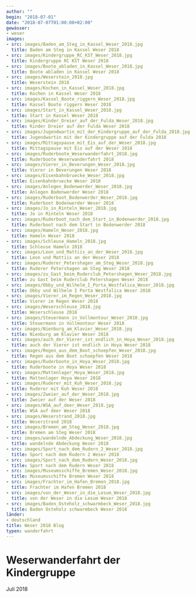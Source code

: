 ```yaml
---
author: ""
begin: "2018-07-01"
date: "2018-07-07T01:00:00+02:00"
gewässer:
- weser
images:
- src: images/Baden_am_Steg_in_Kassel_Weser_2018.jpg
  title: Baden am Steg in Kassel Weser 2018
- src: images/Kindergruppe_RC_KST_Weser_2018.jpg
  title: Kindergruppe RC KST Weser 2018
- src: images/Boote_abladen_in_Kassel_Weser_2018.jpg
  title: Boote abladen in Kassel Weser 2018
- src: images/Weserstein_2018.jpg
  title: Weserstein 2018
- src: images/Kochen_in_Kassel_Weser_2018.jpg
  title: Kochen in Kassel Weser 2018
- src: images/Kassel_Boote_riggern_Weser_2018.jpg
  title: Kassel Boote riggern Weser 2018
- src: images/Start_in_Kassel_Weser_2018.jpg
  title: Start in Kassel Weser 2018
- src: images/Kinder_Dreier_auf_der_Fulda_Weser_2018.jpg
  title: Kinder Dreier auf der Fulda Weser 2018
- src: images/Jugendwartin_mit_der_Kindergruppe_auf_der_Fulda_2018.jpg
  title: Jugendwartin mit der Kindergruppe auf der Fulda 2018
- src: images/Mittagspause_mit_Eis_auf_der_Weser_2018.jpg
  title: Mittagspause mit Eis auf der Weser 2018
- src: images/Ruderboote_Weserwanderfahrt_2018.jpg
  title: Ruderboote Weserwanderfahrt 2018
- src: images/Vierer_in_Beverungen_Weser_2018.jpg
  title: Vierer in Beverungen Weser 2018
- src: images/Eisenbahnbruecke_Weser_2018.jpg
  title: Eisenbahnbruecke Weser 2018
- src: images/Anlegen_Bodenwerder_Weser_2018.jpg
  title: Anlegen Bodenwerder Weser 2018
- src: images/Ruderboot_Bodenwerder_Weser_2018.jpg
  title: Ruderboot Bodenwerder Weser 2018
- src: images/Jo_in_Rinteln_Weser_2018.jpg
  title: Jo in Rinteln Weser 2018
- src: images/Ruderboot_nach_dem_Start_in_Bodenwerder_2018.jpg
  title: Ruderboot nach dem Start in Bodenwerder 2018
- src: images/Hameln_Weser_2018.jpg
  title: Hameln Weser 2018
- src: images/Schleuse_Hameln_2018.jpg
  title: Schleuse Hameln 2018
- src: images/Leon_und_Mattiis_an_der_Weser_2018.jpg
  title: Leon und Mattiis an der Weser 2018
- src: images/Ruderer_Petershagen_am_Steg_Weser_2018.jpg
  title: Ruderer Petershagen am Steg Weser 2018
- src: images/zu_Gast_beim_Ruderclub_Petershagen_Weser_2018.jpg
  title: zu Gast beim Ruderclub Petershagen Weser 2018
- src: images/Obby_und_Wilhelm_I_Porta_Westfalica_Weser_2018.jpg
  title: Obby und Wilhelm I Porta Westfalica Weser 2018
- src: images/Vierer_im_Regen_Weser_2018.jpg
  title: Vierer im Regen Weser 2018
- src: images/Weserschleuse_2018.jpg
  title: Weserschleuse 2018
- src: images/Steuermann_in_Vollmontour_Weser_2018.jpg
  title: Steuermann in Vollmontour Weser 2018
- src: images/Nienburg_am_Klavier_Weser_2018.jpg
  title: Nienburg am Klavier Weser 2018
- src: images/auch_der_Vierer_ist_endlich_in_Hoya_Weser_2018.jpg
  title: auch der Vierer ist endlich in Hoya Weser 2018
- src: images/Regen_aus_dem_Boot_schoepfen_Weser_2018.jpg
  title: Regen aus dem Boot schoepfen Weser 2018
- src: images/Ruderboote_in_Hoya_Weser_2018.jpg
  title: Ruderboote in Hoya Weser 2018
- src: images/Mattenlager_Hoya_Weser_2018.jpg
  title: Mattenlager Hoya Weser 2018
- src: images/Ruderer_mit_Kuh_Weser_2018.jpg
  title: Ruderer mit Kuh Weser 2018
- src: images/Zweier_auf_der_Weser_2018.jpg
  title: Zweier auf der Weser 2018
- src: images/WSA_auf_deer_Weser_2018.jpg
  title: WSA auf deer Weser 2018
- src: images/Weserstrand_2018.jpg
  title: Weserstrand 2018
- src: images/Bremen_am_Steg_Weser_2018.jpg
  title: Bremen am Steg Weser 2018
- src: images/wandelnde_Abdeckung_Weser_2018.jpg
  title: wandelnde Abdeckung Weser 2018
- src: images/Sport_nach_dem_Rudern_2_Weser_2018.jpg
  title: Sport nach dem Rudern 2 Weser 2018
- src: images/Sport_nach_dem_Rudern_Weser_2018.jpg
  title: Sport nach dem Rudern Weser 2018
- src: images/Museumsschiffe_Bremen_Weser_2018.jpg
  title: Museumsschiffe Bremen Weser 2018
- src: images/Frachter_im_Hafen_Bremen_2018.jpg
  title: Frachter im Hafen Bremen 2018
- src: images/von_der_Weser_in_die_Lesum_Weser_2018.jpg
  title: von der Weser in die Lesum Weser 2018
- src: images/Baden_Osteholz_schwarmbeck_Weser_2018.jpg
  title: Baden Osteholz schwarmbeck Weser 2018
länder: 
- deutschland
title: Weser 2018 Blog
typen: wanderfahrt
---
```



# Weserwanderfahrt der Kindergruppe


Juli 2018
